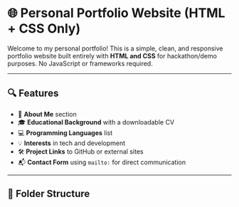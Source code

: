 # 🌐 Personal Portfolio Website (HTML + CSS Only)

Welcome to my personal portfolio! This is a simple, clean, and responsive portfolio website built entirely with **HTML and CSS** for hackathon/demo purposes. No JavaScript or frameworks required.

---

## 🔍 Features

- 📖 **About Me** section
- 🎓 **Educational Background** with a downloadable CV
- 💻 **Programming Languages** list
- 💡 **Interests** in tech and development
- 🛠️ **Project Links** to GitHub or external sites
- 📬 **Contact Form** using `mailto:` for direct communication

---

## 📁 Folder Structure

